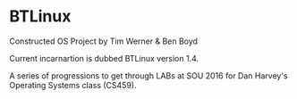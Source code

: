 # BTLinux
Constructed OS Project by Tim Werner &amp; Ben Boyd


Current incarnartion is dubbed BTLinux version 1.4.

A series of progressions to get through LABs at SOU 2016 for Dan Harvey's Operating Systems class (CS459).

